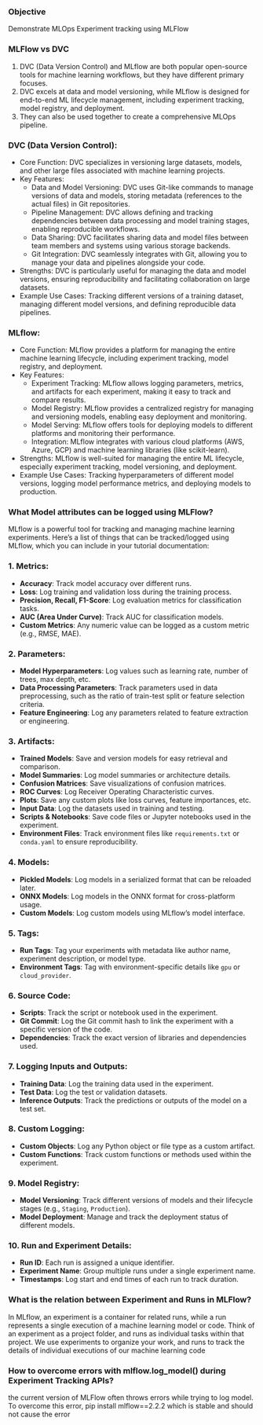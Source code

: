 ### Objective
Demonstrate MLOps Experiment tracking using MLFlow

### MLFlow vs DVC

1. DVC (Data Version Control) and MLflow are both popular open-source tools for machine learning workflows, but they have different primary focuses. 
2. DVC excels at data and model versioning, while MLflow is designed for end-to-end ML lifecycle management, including experiment tracking, model registry, and deployment. 
3. They can also be used together to create a comprehensive MLOps pipeline. 

### DVC (Data Version Control):
- Core Function:
    DVC specializes in versioning large datasets, models, and other large files associated with machine learning projects. 
- Key Features:
    - Data and Model Versioning: DVC uses Git-like commands to manage versions of data and models, storing metadata (references to the actual files) in Git repositories. 
    - Pipeline Management: DVC allows defining and tracking dependencies between data processing and model training stages, enabling reproducible workflows. 
    - Data Sharing: DVC facilitates sharing data and model files between team members and systems using various storage backends. 
    - Git Integration: DVC seamlessly integrates with Git, allowing you to manage your data and pipelines alongside your code. 
- Strengths:
    DVC is particularly useful for managing the data and model versions, ensuring reproducibility and facilitating collaboration on large datasets. 
- Example Use Cases:
    Tracking different versions of a training dataset, managing different model versions, and defining reproducible data pipelines. 

### MLflow:
- Core Function:
    MLflow provides a platform for managing the entire machine learning lifecycle, including experiment tracking, model registry, and deployment. 
- Key Features:
    - Experiment Tracking: MLflow allows logging parameters, metrics, and artifacts for each experiment, making it easy to track and compare results. 
    - Model Registry: MLflow provides a centralized registry for managing and versioning models, enabling easy deployment and monitoring. 
    - Model Serving: MLflow offers tools for deploying models to different platforms and monitoring their performance. 
    - Integration: MLflow integrates with various cloud platforms (AWS, Azure, GCP) and machine learning libraries (like scikit-learn). 
- Strengths:
    MLflow is well-suited for managing the entire ML lifecycle, especially experiment tracking, model versioning, and deployment. 
- Example Use Cases:
    Tracking hyperparameters of different model versions, logging model performance metrics, and deploying models to production. 

### What Model attributes can be logged using MLFlow?
MLflow is a powerful tool for tracking and managing machine learning experiments. Here’s a list of things that can be tracked/logged using MLflow, which you can include in your tutorial documentation:

### 1. **Metrics:**
   - **Accuracy**: Track model accuracy over different runs.
   - **Loss**: Log training and validation loss during the training process.
   - **Precision, Recall, F1-Score**: Log evaluation metrics for classification tasks.
   - **AUC (Area Under Curve)**: Track AUC for classification models.
   - **Custom Metrics**: Any numeric value can be logged as a custom metric (e.g., RMSE, MAE).

### 2. **Parameters:**
   - **Model Hyperparameters**: Log values such as learning rate, number of trees, max depth, etc.
   - **Data Processing Parameters**: Track parameters used in data preprocessing, such as the ratio of train-test split or feature selection criteria.
   - **Feature Engineering**: Log any parameters related to feature extraction or engineering.

### 3. **Artifacts:**
   - **Trained Models**: Save and version models for easy retrieval and comparison.
   - **Model Summaries**: Log model summaries or architecture details.
   - **Confusion Matrices**: Save visualizations of confusion matrices.
   - **ROC Curves**: Log Receiver Operating Characteristic curves.
   - **Plots**: Save any custom plots like loss curves, feature importances, etc.
   - **Input Data**: Log the datasets used in training and testing.
   - **Scripts & Notebooks**: Save code files or Jupyter notebooks used in the experiment.
   - **Environment Files**: Track environment files like `requirements.txt` or `conda.yaml` to ensure reproducibility.

### 4. **Models:**
   - **Pickled Models**: Log models in a serialized format that can be reloaded later.
   - **ONNX Models**: Log models in the ONNX format for cross-platform usage.
   - **Custom Models**: Log custom models using MLflow’s model interface.

### 5. **Tags:**
   - **Run Tags**: Tag your experiments with metadata like author name, experiment description, or model type.
   - **Environment Tags**: Tag with environment-specific details like `gpu` or `cloud_provider`.

### 6. **Source Code:**
   - **Scripts**: Track the script or notebook used in the experiment.
   - **Git Commit**: Log the Git commit hash to link the experiment with a specific version of the code.
   - **Dependencies**: Track the exact version of libraries and dependencies used.

### 7. **Logging Inputs and Outputs:**
   - **Training Data**: Log the training data used in the experiment.
   - **Test Data**: Log the test or validation datasets.
   - **Inference Outputs**: Track the predictions or outputs of the model on a test set.

### 8. **Custom Logging:**
   - **Custom Objects**: Log any Python object or file type as a custom artifact.
   - **Custom Functions**: Track custom functions or methods used within the experiment.

### 9. **Model Registry:**
   - **Model Versioning**: Track different versions of models and their lifecycle stages (e.g., `Staging`, `Production`).
   - **Model Deployment**: Manage and track the deployment status of different models.

### 10. **Run and Experiment Details:**
   - **Run ID**: Each run is assigned a unique identifier.
   - **Experiment Name**: Group multiple runs under a single experiment name.
   - **Timestamps**: Log start and end times of each run to track duration.

### What is the relation between Experiment and Runs in MLFlow?
In MLflow, an experiment is a container for related runs, while a run represents a single execution of a machine learning model or code. Think of an experiment as a project folder, and runs as individual tasks within that project.
We use experiments to organize your work, and runs to track the details of individual executions of our machine learning code

### How to overcome errors with mlflow.log_model() during Experiment Tracking APIs?
the current version of MLFlow often throws errors while trying to log model. To overcome this error, pip install mlflow==2.2.2 which is stable and should not cause the error




